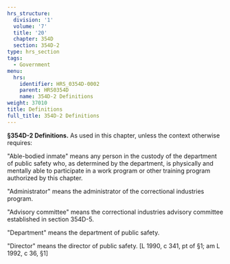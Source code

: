 ```yaml
---
hrs_structure:
  division: '1'
  volume: '7'
  title: '20'
  chapter: 354D
  section: 354D-2
type: hrs_section
tags:
  - Government
menu:
  hrs:
    identifier: HRS_0354D-0002
    parent: HRS0354D
    name: 354D-2 Definitions
weight: 37010
title: Definitions
full_title: 354D-2 Definitions
---
```

**§354D-2 Definitions.** As used in this chapter, unless the context otherwise requires:

"Able-bodied inmate" means any person in the custody of the department of public safety who, as determined by the department, is physically and mentally able to participate in a work program or other training program authorized by this chapter.

"Administrator" means the administrator of the correctional industries program.

"Advisory committee" means the correctional industries advisory committee established in section 354D-5.

"Department" means the department of public safety.

"Director" means the director of public safety. [L 1990, c 341, pt of §1; am L 1992, c 36, §1]